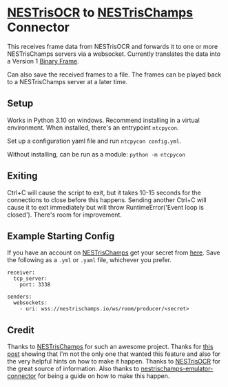 # [NESTrisOCR](https://github.com/alex-ong/NESTrisOCR) to [NESTrisChamps](https://github.com/timotheeg/nestrischamps) Connector

This receives frame data from NESTrisOCR and forwards it to one or more NESTrisChamps servers via a websocket.  Currently translates the data into a Version 1 [Binary Frame](https://github.com/timotheeg/nestrischamps/blob/main/public/js/BinaryFrame.js).    

Can also save the received frames to a file.  The frames can be played back to a NESTrisChamps server at a later time.

## Setup

Works in Python 3.10 on windows.  Recommend installing in a virtual environment.  When installed, there's an entrypoint `ntcpycon`.

Set up a configuration yaml file and run `ntcpycon config.yml`.

Without installing, can be run as a module:  `python -m ntcpycon` 


## Exiting

Ctrl+C will cause the script to exit, but it takes 10-15 seconds for the connections to close before this happens.  Sending another Ctrl+C will cause it to exit immediately but will throw RuntimeError('Event loop is closed').  There's room for improvement.  


## Example Starting Config

If you have an account on [NESTrisChamps](https://nestrischamps.io) get your secret from [here](https://nestrischamps.io/settings).  Save the following as a `.yml` or `.yaml` file, whichever you prefer.

```
receiver:
  tcp_server:
    port: 3338

senders:
  websockets:
    - uri: wss://nestrischamps.io/ws/room/producer/<secret>

```


## Credit

Thanks to [NESTrisChamps](https://github.com/timotheeg/nestrischamps) for such an awesome project.  Thanks for [this post](https://github.com/timotheeg/nestrischamps/issues/107) showing that I'm not the only one that wanted this feature and also for the very helpful hints on how to make it happen.  Thanks to [NESTrisOCR](https://github.com/alex-ong/NESTrisOCR) for the great source of information.  Also thanks to [nestrischamps-emulator-connector](https://github.com/Stabyourself/nestrischamps-emulator-connector) for being a guide on how to make this happen.
